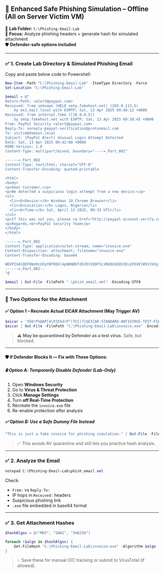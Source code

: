 ## 🧪 Enhanced Safe Phishing Simulation – Offline (All on Server Victim VM)  
📁 **Lab Folder:** `C:\Phishing-Email-Lab`  
🎯 **Focus:** Analyze phishing headers + generate hash for simulated attachment  
🛡️ **Defender-safe options included**

---

### ✅ 1. Create Lab Directory & Simulated Phishing Email

Copy and paste below code to Powershell:

```powershell
New-Item -Path "C:\Phishing-Email-Lab" -ItemType Directory -Force
Set-Location "C:\Phishing-Email-Lab"

$email = @"
Return-Path: <alert@paypal.com>
Received: from unknown (HELO smtp.fakehost.net) (203.0.113.5)
    by mx1.mail.local with ESMTP; Sat, 13 Apr 2025 09:40:12 +0000
Received: from internal.fake ([10.0.0.5])
    by smtp.fakehost.net with ESMTP; Sat, 13 Apr 2025 09:38:45 +0000
From: PayPal Security <alert@paypal.com>
Reply-To: noreply-paypal-verification@protonmail.com
To: victim@domain.local
Subject: [PayPal Alert] Unusual Login Attempt Detected
Date: Sat, 13 Apr 2025 09:42:00 +0000
MIME-Version: 1.0
Content-Type: multipart/mixed; boundary="----=_Part_002"

------=_Part_002
Content-Type: text/html; charset="UTF-8"
Content-Transfer-Encoding: quoted-printable

<html>
<body>
<p>Dear Customer,</p>
<p>We detected a suspicious login attempt from a new device:</p>
<ul>
  <li><b>Device:</b> Windows 10 Chrome Browser</li>
  <li><b>Location:</b> Lagos, Nigeria</li>
  <li><b>Time:</b> Sat, April 13 2025, 09:33 UTC</li>
</ul>
<p>If this was not you, please <a href="http://paypal-account-verify.com/secure">click here to verify your account</a> and secure your access immediately.</p>
<p>Regards,<br>PayPal Security Team</p>
</body>
</html>

------=_Part_002
Content-Type: application/octet-stream; name="invoice.exe"
Content-Disposition: attachment; filename="invoice.exe"
Content-Transfer-Encoding: base64

WDVPIVAlQEFQWzRcUFpYNTRQXl4pN0NDKTd9JEVJQ0FSLVNUQU5EQVJELUFOVElWSVJVUy1URVNULUZJTEUhJEgrSCo=
------=_Part_002--
"@

$email | Out-File -FilePath ".\phish_email.eml" -Encoding UTF8
```

---

### 🧪 Two Options for the Attachment

#### ✅ Option 1 – Recreate Actual EICAR Attachment (May Trigger AV)

```powershell
$eicar = 'X5O!P%@AP[4\PZX54(P^)7CC)7}$EICAR-STANDARD-ANTIVIRUS-TEST-FILE!$H+H*'
$eicar | Out-File -FilePath "C:\Phishing-Email-Lab\invoice.exe" -Encoding ASCII
```

> ⚠️ **May be quarantined by Defender as a test virus.** Safe, but blocked.

---

#### 🛡️ If Defender Blocks It — Fix with These Options:

##### 🔒 Option A: Temporarily Disable Defender (Lab-Only)

1. Open **Windows Security**
2. Go to **Virus & Threat Protection**
3. Click **Manage Settings**
4. Turn **off Real-Time Protection**
5. Recreate the `invoice.exe` file
6. Re-enable protection after analysis

##### ✅ Option B: Use a Safe Dummy File Instead

```powershell
"This is just a fake invoice for phishing simulation." | Out-File -FilePath "C:\Phishing-Email-Lab\invoice.exe"
```

> ✅ This avoids AV quarantine and still lets you practice hash analysis.

---

### ✅ 2. Analyze the Email

```powershell
notepad C:\Phishing-Email-Lab\phish_email.eml
```

Check:
- `From:` vs `Reply-To:`
- IP hops in `Received:` headers
- Suspicious phishing link
- `.exe` file embedded in base64 format

---

### ✅ 3. Get Attachment Hashes

```powershell
$hashAlgos = @("MD5", "SHA1", "SHA256")

foreach ($algo in $hashAlgos) {
    Get-FileHash "C:\Phishing-Email-Lab\invoice.exe" -Algorithm $algo
}
```

> 💡 Save these for manual IOC tracking or submit to VirusTotal (if allowed).
